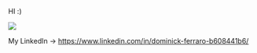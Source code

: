 HI :) 

![](https://komarev.com/ghpvc/?username=dom000D&color=blueviolet)


My LinkedIn -> https://www.linkedin.com/in/dominick-ferraro-b608441b6/

